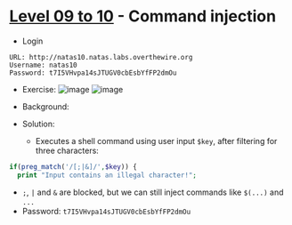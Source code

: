 # [Level 09 to 10](https://overthewire.org/wargames/natas/natas10.html) - Command injection

- Login
```
URL: http://natas10.natas.labs.overthewire.org
Username: natas10
Password: t7I5VHvpa14sJTUGV0cbEsbYfFP2dmOu
```
- Exercise:
![image](https://github.com/user-attachments/assets/28feaf2b-7da8-4bc8-8ed4-10638e1f5cc5)
![image](https://github.com/user-attachments/assets/a963c2bd-767f-4ce2-b1d8-b1012d02c02e)

- Background:
- Solution:
  - Executes a shell command using user input `$key`, after filtering for three characters:
``` php
if(preg_match('/[;|&]/',$key)) {
  print "Input contains an illegal character!";
```
  - `;`, `|` and `&` are blocked, but we can still inject commands like `$(...)` and `...`
- Password: `t7I5VHvpa14sJTUGV0cbEsbYfFP2dmOu`
